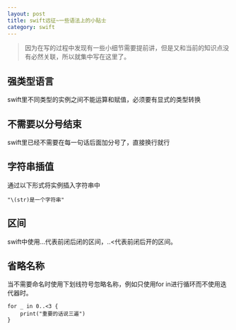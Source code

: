```yaml
---
layout: post
title: swift远征~一些语法上的小贴士
category: swift
---
```


> 因为在写的过程中发现有一些小细节需要提前讲，但是又和当前的知识点没有必然关联，所以就集中写在这里了。

## 强类型语言

swift里不同类型的实例之间不能运算和赋值，必须要有显式的类型转换

## 不需要以分号结束
swift里已经不需要在每一句话后面加分号了，直接换行就行

## 字符串插值
通过以下形式将实例插入字符串中
```
"\(str)是一个字符串"
```

## 区间

swift中使用...代表前闭后闭的区间，..<代表前闭后开的区间。

## 省略名称
当不需要命名时使用下划线符号忽略名称，例如只使用for in进行循环而不使用迭代器时。

```
for _ in 0..<3 {
    print("重要的话说三遍")
}
```



